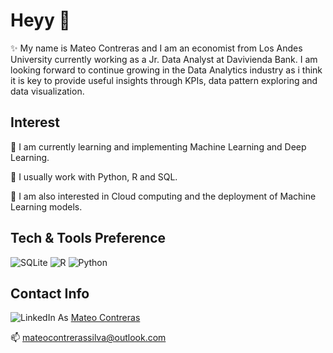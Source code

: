 
# Heyy  👋
✨ My name is Mateo Contreras and I am an economist from Los Andes University currently working as a Jr. Data Analyst at Davivienda Bank. I am looking forward to continue growing in the Data Analytics industry as i think it is key to provide useful insights through KPIs, data pattern exploring and data visualization.


## Interest
🔭 I am currently learning and implementing Machine Learning and Deep Learning.

:seedling: I usually work with Python, R and SQL.

:blue_book: I am also interested in Cloud computing and the deployment of Machine Learning models.

## Tech & Tools Preference
  
  ![SQLite](https://img.shields.io/badge/sqlite-%2307405e.svg?style=for-the-badge&logo=sqlite&logoColor=white) 
  ![R](https://img.shields.io/badge/r-%23276DC3.svg?style=for-the-badge&logo=r&logoColor=white)
  ![Python](https://img.shields.io/badge/python-3670A0?style=for-the-badge&logo=python&logoColor=ffdd54)

## Contact Info

![LinkedIn](https://img.shields.io/badge/linkedin-%230077B5.svg?style=for-the-badge&logo=linkedin&logoColor=white)
  As [Mateo Contreras](https://www.linkedin.com/in/mateocontreras/)
  
  📫 mateocontrerassilva@outlook.com
  
